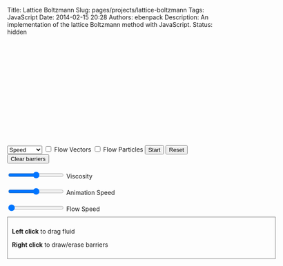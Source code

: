 Title: Lattice Boltzmann
Slug: pages/projects/lattice-boltzmann
Tags: JavaScript
Date: 2014-02-15 20:28
Authors: ebenpack
Description: An implementation of the lattice Boltzmann method with JavaScript.
Status: hidden

<div class="main" style="position:relative;">
    <div class="canvases" style="position: relative; height: 240px; width: 600px;">
        <canvas id="boltzmann" style="background-color: #9044FF; position: absolute; left: 0; top: 0;" width='600' height='240'></canvas>
        <canvas id="vectorcanvas" style="position: absolute; left: 0; top: 0;; pointer-events: none" width='600' height='240'></canvas>
        <canvas id="particlecanvas" style="position: absolute; left: 0; top: 0; pointer-events: none" width='600' height='240'></canvas>
        <canvas id="barriercanvas" style="position: absolute; left: 0; top: 0; pointer-events: none" width='600' height='240'></canvas>
    </div>
     <div id="controls" class="controls">   
        <select id="drawmode">
            <option value="speed">Speed</option>
            <option value="xvelocity">X Velocity</option>
            <option value="yvelocity">Y Velocity</option>
            <option value="density">Density</option>
            <option value="curl">Curl</option>
            <option value="nothing">Nothing</option>
        </select>
        <label><input id="flowvectors" type="checkbox" name="flowvectors"> Flow Vectors</label>
        <label><input id="flowparticles" type="checkbox" name="flowparticles"> Flow Particles</label>
        <button id="play">Start</button>
        <button id="reset">Reset</button>
        <button id="clearbarriers">Clear barriers</button>
        <br>
        <br>
        <label><input id="viscosity" type="range" name="viscosity" min="2" max="50"> Viscosity</label><br><br>
        <label><input id="speed" type="range" name="anim-speed" min="1" max="15"> Animation Speed</label>
        <br><br>
        <label><input id="flow-speed" type="range" name="flow-speed" value="0" min="0" max="100"> Flow Speed</label>
    </div>
    <div style="border:1px solid gray; width: 600px; padding: 10px; margin-top:10px;">
        <p><b>Left click</b> to drag fluid</p>
        <p><b>Right click</b> to draw/erase barriers</p>
    </div>
    <div id="debug"></div>
</div>
<script src="{filename}/js/boltzmann.js"></script>
